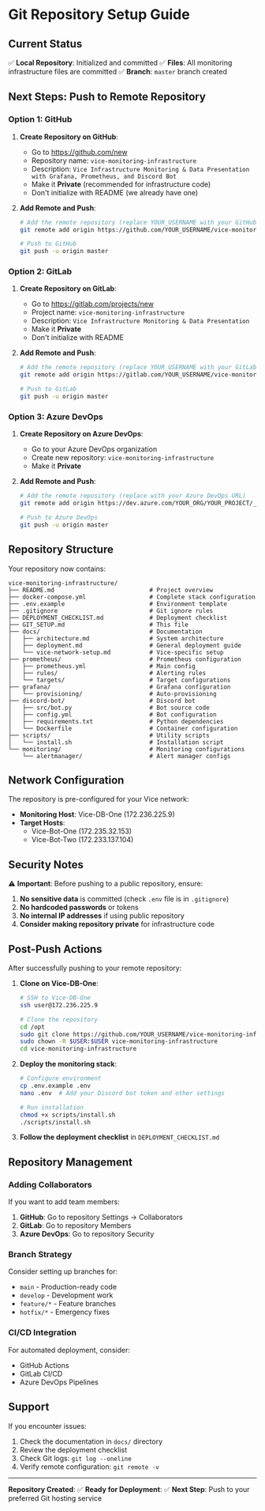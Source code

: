# Git Repository Setup Guide

## Current Status

✅ **Local Repository**: Initialized and committed
✅ **Files**: All monitoring infrastructure files are committed
✅ **Branch**: `master` branch created

## Next Steps: Push to Remote Repository

### Option 1: GitHub

1. **Create Repository on GitHub**:
   - Go to https://github.com/new
   - Repository name: `vice-monitoring-infrastructure`
   - Description: `Vice Infrastructure Monitoring & Data Presentation with Grafana, Prometheus, and Discord Bot`
   - Make it **Private** (recommended for infrastructure code)
   - Don't initialize with README (we already have one)

2. **Add Remote and Push**:
   ```bash
   # Add the remote repository (replace YOUR_USERNAME with your GitHub username)
   git remote add origin https://github.com/YOUR_USERNAME/vice-monitoring-infrastructure.git
   
   # Push to GitHub
   git push -u origin master
   ```

### Option 2: GitLab

1. **Create Repository on GitLab**:
   - Go to https://gitlab.com/projects/new
   - Project name: `vice-monitoring-infrastructure`
   - Description: `Vice Infrastructure Monitoring & Data Presentation`
   - Make it **Private**
   - Don't initialize with README

2. **Add Remote and Push**:
   ```bash
   # Add the remote repository (replace YOUR_USERNAME with your GitLab username)
   git remote add origin https://gitlab.com/YOUR_USERNAME/vice-monitoring-infrastructure.git
   
   # Push to GitLab
   git push -u origin master
   ```

### Option 3: Azure DevOps

1. **Create Repository on Azure DevOps**:
   - Go to your Azure DevOps organization
   - Create new repository: `vice-monitoring-infrastructure`
   - Make it **Private**

2. **Add Remote and Push**:
   ```bash
   # Add the remote repository (replace with your Azure DevOps URL)
   git remote add origin https://dev.azure.com/YOUR_ORG/YOUR_PROJECT/_git/vice-monitoring-infrastructure
   
   # Push to Azure DevOps
   git push -u origin master
   ```

## Repository Structure

Your repository now contains:

```
vice-monitoring-infrastructure/
├── README.md                           # Project overview
├── docker-compose.yml                  # Complete stack configuration
├── .env.example                        # Environment template
├── .gitignore                          # Git ignore rules
├── DEPLOYMENT_CHECKLIST.md             # Deployment checklist
├── GIT_SETUP.md                        # This file
├── docs/                               # Documentation
│   ├── architecture.md                 # System architecture
│   ├── deployment.md                   # General deployment guide
│   └── vice-network-setup.md           # Vice-specific setup
├── prometheus/                         # Prometheus configuration
│   ├── prometheus.yml                  # Main config
│   ├── rules/                          # Alerting rules
│   └── targets/                        # Target configurations
├── grafana/                            # Grafana configuration
│   └── provisioning/                   # Auto-provisioning
├── discord-bot/                        # Discord bot
│   ├── src/bot.py                      # Bot source code
│   ├── config.yml                      # Bot configuration
│   ├── requirements.txt                # Python dependencies
│   └── Dockerfile                      # Container configuration
├── scripts/                            # Utility scripts
│   └── install.sh                      # Installation script
└── monitoring/                         # Monitoring configurations
    └── alertmanager/                   # Alert manager configs
```

## Network Configuration

The repository is pre-configured for your Vice network:

- **Monitoring Host**: Vice-DB-One (172.236.225.9)
- **Target Hosts**: 
  - Vice-Bot-One (172.235.32.153)
  - Vice-Bot-Two (172.233.137.104)

## Security Notes

⚠️ **Important**: Before pushing to a public repository, ensure:

1. **No sensitive data** is committed (check `.env` file is in `.gitignore`)
2. **No hardcoded passwords** or tokens
3. **No internal IP addresses** if using public repository
4. **Consider making repository private** for infrastructure code

## Post-Push Actions

After successfully pushing to your remote repository:

1. **Clone on Vice-DB-One**:
   ```bash
   # SSH to Vice-DB-One
   ssh user@172.236.225.9
   
   # Clone the repository
   cd /opt
   sudo git clone https://github.com/YOUR_USERNAME/vice-monitoring-infrastructure.git
   sudo chown -R $USER:$USER vice-monitoring-infrastructure
   cd vice-monitoring-infrastructure
   ```

2. **Deploy the monitoring stack**:
   ```bash
   # Configure environment
   cp .env.example .env
   nano .env  # Add your Discord bot token and other settings
   
   # Run installation
   chmod +x scripts/install.sh
   ./scripts/install.sh
   ```

3. **Follow the deployment checklist** in `DEPLOYMENT_CHECKLIST.md`

## Repository Management

### Adding Collaborators

If you want to add team members:

1. **GitHub**: Go to repository Settings → Collaborators
2. **GitLab**: Go to repository Members
3. **Azure DevOps**: Go to repository Security

### Branch Strategy

Consider setting up branches for:
- `main` - Production-ready code
- `develop` - Development work
- `feature/*` - Feature branches
- `hotfix/*` - Emergency fixes

### CI/CD Integration

For automated deployment, consider:
- GitHub Actions
- GitLab CI/CD
- Azure DevOps Pipelines

## Support

If you encounter issues:

1. Check the documentation in `docs/` directory
2. Review the deployment checklist
3. Check Git logs: `git log --oneline`
4. Verify remote configuration: `git remote -v`

---

**Repository Created**: ✅
**Ready for Deployment**: ✅
**Next Step**: Push to your preferred Git hosting service 